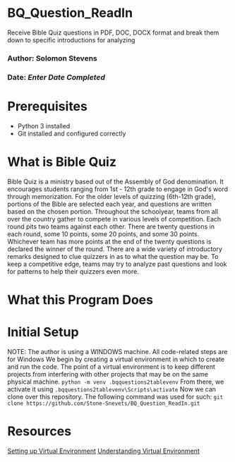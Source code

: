 # BQ_Question_ReadIn
Receive Bible Quiz questions in PDF, DOC, DOCX format and break them down to specific introductions for analyzing

### Author: Solomon Stevens
### Date: *Enter Date Completed*

# Prerequisites
* Python 3 installed
* Git installed and configured correctly

# What is Bible Quiz
Bible Quiz is a ministry based out of the Assembly of God denomination. It encourages students ranging from 1st - 12th grade to engage in God's word through memorization. For the older levels of quizzing (6th-12th grade), portions of the Bible are selected each year, and questions are written based on the chosen portion. Throughout the schoolyear, teams from all over the country gather to compete in various levels of competition. Each round pits two teams against each other. There are twenty questions in each round, some 10 points, some 20 points, and some 30 points. Whichever team has more points at the end of the twenty questions is declared the winner of the round. There are a wide variety of introductory remarks designed to clue quizzers in as to what the question may be. To keep a competitive edge, teams may try to analyze past questions and look for patterns to help their quizzers even more.

# What this Program Does

# Initial Setup
NOTE: The author is using a WINDOWS machine.  All code-related steps are for Windows
We begin by creating a virtual environment in which to create and run the code.  The point of a virtual environment is to keep different projects from interfering with other projects that may be on the same physical machine.
`python -m venv .bqquestions2tablevenv`
From there, we activate it using
`.bqquestions2tablevenv\Scripts\activate`
Now we can clone over this repository.  The following command was used for such:
`git clone https://github.com/Stone-Snevets/BQ_Question_ReadIn.git`

# Resources
[Setting up Virtual Environment](https://github.com/denisecase/datafun-01-textbook)
[Understanding Virtual Environment](https://code.tutsplus.com/understanding-virtual-environments-in-python--cms-28272t)
